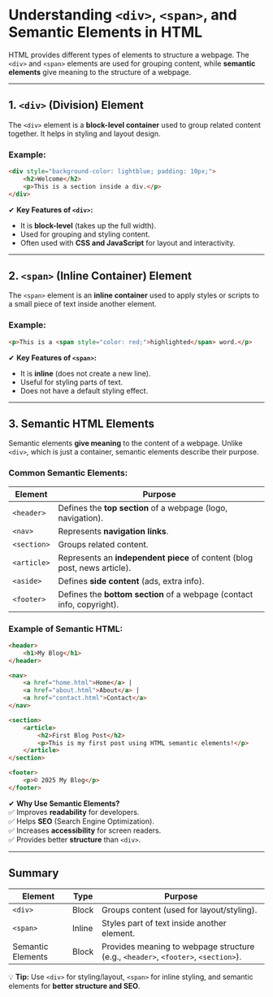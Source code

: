 # **Understanding `<div>`, `<span>`, and Semantic Elements in HTML**  

HTML provides different types of elements to structure a webpage. The `<div>` and `<span>` elements are used for grouping content, while **semantic elements** give meaning to the structure of a webpage.  

---

## **1. `<div>` (Division) Element**  
The `<div>` element is a **block-level container** used to group related content together. It helps in styling and layout design.  

### **Example:**  
```html
<div style="background-color: lightblue; padding: 10px;">
    <h2>Welcome</h2>
    <p>This is a section inside a div.</p>
</div>
```
✔ **Key Features of `<div>`:**  
- It is **block-level** (takes up the full width).  
- Used for grouping and styling content.  
- Often used with **CSS and JavaScript** for layout and interactivity.  

---

## **2. `<span>` (Inline Container) Element**  
The `<span>` element is an **inline container** used to apply styles or scripts to a small piece of text inside another element.  

### **Example:**  
```html
<p>This is a <span style="color: red;">highlighted</span> word.</p>
```
✔ **Key Features of `<span>`:**  
- It is **inline** (does not create a new line).  
- Useful for styling parts of text.  
- Does not have a default styling effect.  

---

## **3. Semantic HTML Elements**  
Semantic elements **give meaning** to the content of a webpage. Unlike `<div>`, which is just a container, semantic elements describe their purpose.  

### **Common Semantic Elements:**  
| Element    | Purpose |
|------------|---------|
| `<header>` | Defines the **top section** of a webpage (logo, navigation). |
| `<nav>`    | Represents **navigation links**. |
| `<section>` | Groups related content. |
| `<article>` | Represents an **independent piece** of content (blog post, news article). |
| `<aside>` | Defines **side content** (ads, extra info). |
| `<footer>` | Defines the **bottom section** of a webpage (contact info, copyright). |

### **Example of Semantic HTML:**  
```html
<header>
    <h1>My Blog</h1>
</header>

<nav>
    <a href="home.html">Home</a> | 
    <a href="about.html">About</a> | 
    <a href="contact.html">Contact</a>
</nav>

<section>
    <article>
        <h2>First Blog Post</h2>
        <p>This is my first post using HTML semantic elements!</p>
    </article>
</section>

<footer>
    <p>© 2025 My Blog</p>
</footer>
```

✔ **Why Use Semantic Elements?**  
✅ Improves **readability** for developers.  
✅ Helps **SEO** (Search Engine Optimization).  
✅ Increases **accessibility** for screen readers.  
✅ Provides better **structure** than `<div>`.  

---

## **Summary**  
| Element  | Type  | Purpose |
|-----------|--------|---------|
| `<div>`  | Block | Groups content (used for layout/styling). |
| `<span>` | Inline | Styles part of text inside another element. |
| Semantic Elements | Block | Provides meaning to webpage structure (e.g., `<header>`, `<footer>`, `<section>`). |

💡 **Tip:** Use `<div>` for styling/layout, `<span>` for inline styling, and semantic elements for **better structure and SEO**.
